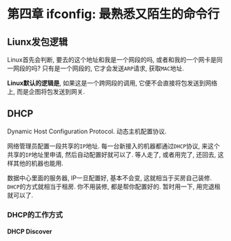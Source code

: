 # 第四章 ifconfig: 最熟悉又陌生的命令行

## Liunx发包逻辑

Linux首先会判断, 要去的这个地址和我是一个网段的吗, 或者和我的一个网卡是同一网段的吗? 只有是一个网段的, 它才会发送`ARP`请求, 获取`MAC`地址.

**Linux默认的逻辑是**, 如果这是一个跨网段的调用, 它便不会直接将包发送到网络上, 而是企图将包发送到网关.

## DHCP

Dynamic Host Configuration Protocol. 动态主机配置协议.

网络管理员配置一段共享的`IP`地址. 每一台新接入的机器都通过`DHCP`协议, 来这个共享的`IP`地址里申请, 然后自动配置好就可以了. 等人走了, 或者用完了, 还回去, 这样其他的机器也能用.

数据中心里面的服务器, IP一旦配置好, 基本不会变, 这就相当于买房自己装修. `DHCP`的方式就相当于租房. 你不用装修, 都是帮你配置好的. 暂时用一下, 用完退租就可以了.

### DHCP的工作方式

#### DHCP Discover